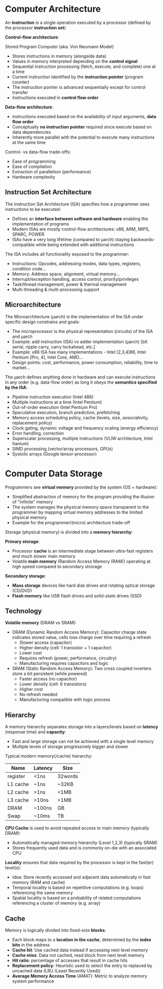 

# Computer Architecture

An **instruction** is a single operation executed by a processor (defined by the processor **instruction set**)

**Control-flow architecture**:

Stored Program Computer (aka. Von Neumann Model)

* Stores instructions in memory (alongside data)
* Values in memory interpreted depending on the **control signal**
* Sequential instruction processing (fetch, execute, and complete) one at a time
* Current instruction identified by the **instruction pointer** (program counter)
* The instruction pointer is advanced sequentially except for control transfer
* Instructions executed in **control flow order**

**Data-flow architecture**:

* Instructions executed based on the availability of input arguments, **data flow order**
* Conceptually **no instruction pointer** required since execute based on data dependencies
* Inherently more parallel with the potential to execute many instructions at the same time 

Control- vs data-flow trade-offs:

* Ease of programming
* Ease of compilation
* Extraction of parallelism (performance)
* Hardware complexity

## Instruction Set Architecture

The Instruction Set Architecture (ISA) specifies how a programmer sees instructions to be executed:

* Defines an **interface between software and hardware** enabling the implementation of programs
* Modern ISAs are mostly control-flow architectures: x86, ARM, MIPS, SPARC, POWER
* ISAs have a very long lifetime (compared to µarch) staying backwards-compatible while being extended with additional instructions

The ISA includes all functionality exposed to the programmer:

* Instructions: Opcodes, addressing modes, data types, registers, condition code...
* Memory: Address space, alignment, virtual memory...
* Interrupt/exception handling, access control, priority/privileges
* Task/thread management, power & thermal management
* Multi-threading & multi-processing support

## Microarchitecture

The Microarchitecture (µarch) is the implementation of the ISA under specific design constrains and goals:

* The microprocessor is the physical representation (circuits) of the ISA and µarch
* Example: add instruction (ISA) vs adder implementation (µarch) [bit serial, ripple carry, carry lockahead, etc.]
* Example: x86 ISA has many implementations - Intel [2,3,4]86, Intel Pentium [Pro, 4], Intel Core, AMD...
* Design points: cost, performance, power consumption, reliability, time to market...

The µarch defines anything done in hardware and can execute instructions in any order (e.g. data-flow order) as long it obeys the **semantics specified by the ISA**:

* Pipeline instruction execution (Intel 486)
* Multiple instructions at a time (Intel Pentium)
* Out-of-order execution (Intel Pentium Pro)
* Speculative execution, branch prediction, prefetching
* Memory access scheduling policy, cache (levels, size, associativity, replacement policy)
* Clock gating, dynamic voltage and frequency scaling (energy efficiency)
* Error handling, correction
* Superscalar processing, multiple instructions (VLIW architecture, Intel Itanium)
* SIMD processing (vector/array processors, GPUs)
* Systolic arrays (Google tensor-processor)

# Computer Data Storage

Programmers see **virtual memory** provided by the system (OS + hardware):

* Simplified abstraction of memory for the program providing the illusion of "infinite" memory
* The system manages the physical memory space transparent to the programmer by mapping virtual memory addresses to the limited physical memory
* Example for the programmer/(micro) architecture trade-off

Storage (physical memory) is divided into a **memory hierarchy**:

**Primary storage**:

- Processor **cache** is an intermediate stage between ultra-fast registers and much slower main memory 
- Volatile **main memory** (Random Access Memory (RAM)) operating at high speed compared to secondary strorage

**Secondary storage**:

- **Mass storage** devices like hard disk drives and rotating optical storage (CD/DVD)
- **Flash memory** like USB flash drives and solid-state drives (SSD)

## Technology

**Volatile memory** (DRAM vs SRAM):

* DRAM (Dynamic Random Access Memory): Capacitor charge state indicates stored value, cells lose charge over time requiring a refresh
  - Slower access (capacitor)
  - Higher density (cell: 1 transistor + 1 capacitor)
  - Lower cost
  - Requires refresh (power, performance, circuitry)
  - Manufacturing requires capacitors and logic
* SRAM (Static Random Access Memory): Two cross coupled inverters store a bit persistent (while powered)
  - Faster access (no capacitor)
  - Lower density (cell: 6 transistors)
  - Higher cost
  - No refresh needed
  - Manufacturing compatible with logic process

## Hierarchy

A memory hierarchy separates storage into a layers/levels based on **latency** (response time) and **capacity**:

* Fast and large storage can not be achieved with a single level memory
* Multiple levels of storage progressively bigger and slower

Typical modern memory(/cache) hierarchy:

Name      | Latency | Size
----------|---------|----------------
register  | <1ns    | 32words
L1 cache  | ~1ns    | ~32KB
L2 cache  | >1ns    | <1MB
L3 cache  | >10ns   | >1MB
DRAM      | ~100ns  | GB
Swap      | ~10ms   | TB

**CPU Cache** is used to avoid repeated access to main memory (typically DRAM):

* Automatically managed memory hierarchy (Level 1,2,3) (typically SRAM) 
* Stores frequently used data and is commonly on-die with an associated CPU 

**Locality** ensures that data required by the processor is kept in the fast(er) level(s):

* Idea: Store recently accessed and adjacent data automatically in fast memory (RAM and cache)
* Temporal locality is based on repetitive computations (e.g. loops) referencing the same memory
* Spatial locality is based on a probability of related computations referencing a cluster of memory (e.g. array)


## Cache

Memory is logically divided into fixed-size **blocks**:

* Each block maps to a **location in the cache**, determined by the **index bits** in the address
* **Cache hit**: Use cached data instead if accessing next level memory
* **Cache miss**: Data not cached, read block from next level memory
* **Hit ratio**: percentage of accesses that result in cache hits
* **Replacement policy**: Heuristic used to select the entry to replaced by uncached data (LRU (Least Recently Used))
* **Average Memory Access Time** (AMAT): Metric to analyze memory system performance


